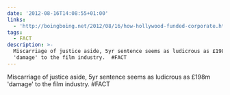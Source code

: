 ```yaml
---
date: '2012-08-16T14:08:55+01:00'
links:
  - 'http://boingboing.net/2012/08/16/how-hollywood-funded-corporate.html'
tags:
  - FACT
description: >-
  Miscarriage of justice aside, 5yr sentence seems as ludicrous as £198m
  'damage' to the film industry.  #FACT
---
```

Miscarriage of justice aside, 5yr sentence seems as ludicrous as £198m 'damage' to the film industry.  #FACT
